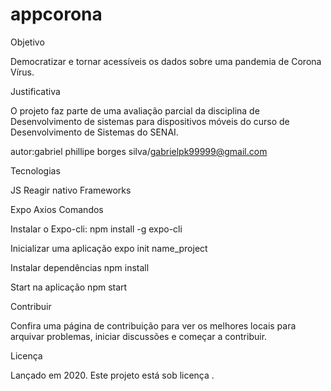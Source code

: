 # appcorona
Objetivo

Democratizar e tornar acessíveis os dados sobre uma pandemia de Corona Vírus.

Justificativa

O projeto faz parte de uma avaliação parcial da disciplina de Desenvolvimento de sistemas para dispositivos móveis do curso de Desenvolvimento de Sistemas do SENAI.

autor:gabriel phillipe borges silva/gabrielpk99999@gmail.com

Tecnologias

JS
Reagir nativo
Frameworks

Expo
Axios
Comandos

Instalar o Expo-cli: npm install -g expo-cli

Inicializar uma aplicação expo init name_project

Instalar dependências npm install

Start na aplicação npm start

Contribuir

Confira uma página de contribuição para ver os melhores locais para arquivar problemas, iniciar discussões e começar a contribuir.

Licença

Lançado em 2020. Este projeto está sob licença .
